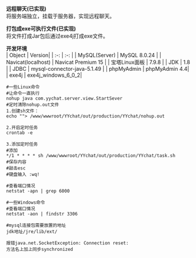 **远程聊天(已实现)**  
将服务端独立，挂载于服务器，实现远程聊天。

**打包成exe可执行文件(已实现)**  
将文件打成Jar包后通过exe4j打成exe文件。

**开发环境**  
| Object | Version|
| :-: | :-: |
| MySQL(Server) | MySQL 8.0.24 |
| Navicat(localhost) | Navicat Premium 15 |
| 宝塔Linux面板 | 7.9.8 |
| JDK | 1.8 |
| JDBC | mysql-connector-java-5.1.49 |
| phpMyAdmin | phpMyAdmin 4.4|
| exe4j | exe4j_windows_6_0_2|



```
#一些Linux命令
#让命令一直执行
nohup java com.yychat.server.view.StartSever
#定时清除nohup.out文件
1.创建sh文件：
echo ""> /www/wwwroot/YYchat/out/production/YYchat/nohup.out

2.开启定时任务
crontab -e

3.添加定时任务
#添加
*/1 * * * * sh /www/wwwroot/YYchat/out/production/YYchat/task.sh
#保存内容
#敲击esc
#键盘输入 :wq!
```

```
#查看端口情况
netstat -apn | grep 6000
```

```
#一些Windows命令
#查看端口情况
netstat -aon | findstr 3306
```

```
#mysql连接包需要放置的地址
jdk地址/jre/lib/ext/
```

```
报错java.net.SocketException: Connection reset:
方法名上加上同步synchronized
```
